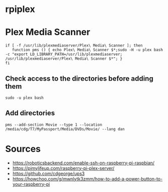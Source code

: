 # rpiplex


# Plex Media Scanner

```
if [ -f /usr/lib/plexmediaserver/Plex\ Media\ Scanner ]; then
   function pms () { echo Plex\ Media\ Scanner $*;sudo -H -u plex bash -c "export LD_LIBRARY_PATH=/usr/lib/plexmediaserver; /usr/lib/plexmediaserver/Plex\ Media\ Scanner $*"; }
fi
```

## Check access to the directories before adding them

```
sudo -u plex bash
```

## Add directories

```
pms --add-section Movie --type 1 --location /media/cdg/T7/MyPassport/Media/DVDs/Movie/ --lang dan
```

# Sources
- https://roboticsbackend.com/enable-ssh-on-raspberry-pi-raspbian/
- https://pimylifeup.com/raspberry-pi-plex-server/
- https://github.com/cdgeorge/ups3
- https://howchoo.com/g/mwnlytk3zmm/how-to-add-a-power-button-to-your-raspberry-pi

